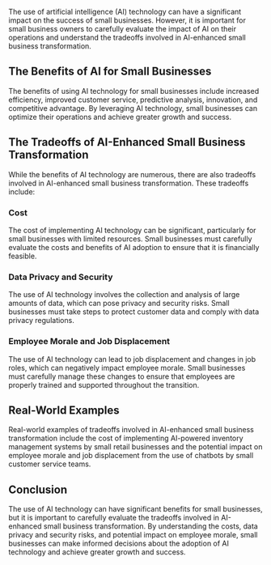 

The use of artificial intelligence (AI) technology can have a significant impact on the success of small businesses. However, it is important for small business owners to carefully evaluate the impact of AI on their operations and understand the tradeoffs involved in AI-enhanced small business transformation.

The Benefits of AI for Small Businesses
---------------------------------------

The benefits of using AI technology for small businesses include increased efficiency, improved customer service, predictive analysis, innovation, and competitive advantage. By leveraging AI technology, small businesses can optimize their operations and achieve greater growth and success.

The Tradeoffs of AI-Enhanced Small Business Transformation
----------------------------------------------------------

While the benefits of AI technology are numerous, there are also tradeoffs involved in AI-enhanced small business transformation. These tradeoffs include:

### Cost

The cost of implementing AI technology can be significant, particularly for small businesses with limited resources. Small businesses must carefully evaluate the costs and benefits of AI adoption to ensure that it is financially feasible.

### Data Privacy and Security

The use of AI technology involves the collection and analysis of large amounts of data, which can pose privacy and security risks. Small businesses must take steps to protect customer data and comply with data privacy regulations.

### Employee Morale and Job Displacement

The use of AI technology can lead to job displacement and changes in job roles, which can negatively impact employee morale. Small businesses must carefully manage these changes to ensure that employees are properly trained and supported throughout the transition.

Real-World Examples
-------------------

Real-world examples of tradeoffs involved in AI-enhanced small business transformation include the cost of implementing AI-powered inventory management systems by small retail businesses and the potential impact on employee morale and job displacement from the use of chatbots by small customer service teams.

Conclusion
----------

The use of AI technology can have significant benefits for small businesses, but it is important to carefully evaluate the tradeoffs involved in AI-enhanced small business transformation. By understanding the costs, data privacy and security risks, and potential impact on employee morale, small businesses can make informed decisions about the adoption of AI technology and achieve greater growth and success.
